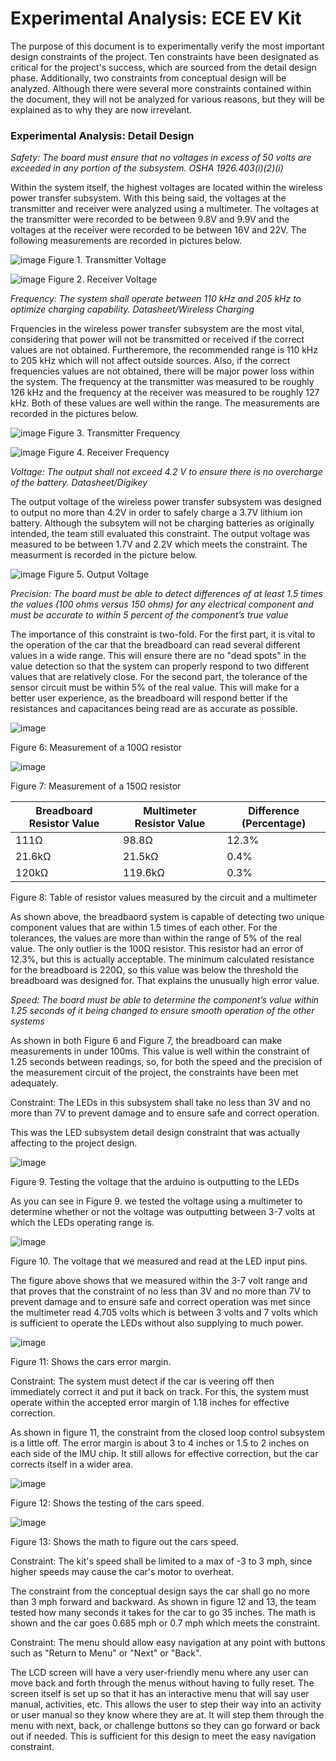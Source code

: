 # Experimental Analysis: ECE EV Kit
The purpose of this document is to experimentally verify the most important design constraints of the project. Ten constraints have been designated as critical for the project's success, which are sourced from the detail design phase. Additionally, two constraints from conceptual design will be analyzed. Although there were several more constraints contained within the document, they will not be analyzed for various reasons, but they will be explained as to why they are now irrevelant.

### Experimental Analysis: Detail Design

*Safety:	The board must ensure that no voltages in excess of 50 volts are exceeded in any portion of the subsystem.	OSHA 1926.403(i)(2)(i)*

Within the system itself, the highest voltages are located within the wireless power transfer subsystem. With this being said, the voltages at the transmitter and receiver were analyzed using a multimeter. The voltages at the transmitter were recorded to be between 9.8V and 9.9V and the voltages at the receiver were recorded to be between 16V and 22V. The following measurements are recorded in pictures below. 

![image](https://github.com/user-attachments/assets/b8c4cc8c-bf84-443c-901b-99b94467b31c)
Figure 1. Transmitter Voltage

![image](https://github.com/user-attachments/assets/596f1e38-5ee2-4716-ba7b-2ddfc09011e0)
Figure 2. Receiver Voltage

*Frequency:	The system shall operate between 110 kHz and 205 kHz to optimize charging capability.	Datasheet/Wireless Charging*

Frquencies in the wireless power transfer subsystem are the most vital, considering that power will not be transmitted or received if the correct values are not obtained. Furtheremore, the recommended range is 110 kHz to 205 kHz which will not affect outside sources. Also, if the correct frequencies values are not obtained, there will be major power loss within the system. The frequency at the transmitter was measured to be roughly 126 kHz and the frequency at the receiver was measured to be roughly 127 kHz. Both of these values are well within the range. The measurements are recorded in the pictures below. 

![image](https://github.com/user-attachments/assets/6d08f2e1-ec3f-4d14-8c1a-ed3270a9e095)
Figure 3. Transmitter Frequency

![image](https://github.com/user-attachments/assets/989ccacc-682a-44ef-a389-fa2e8c505467)
Figure 4. Receiver Frequency

*Voltage:	The output shall not exceed 4.2 V to ensure there is no overcharge of the battery.	Datasheet/Digikey*

The output voltage of the wireless power transfer subsystem was designed to output no more than 4.2V in order to safely charge a 3.7V lithium ion battery. Although the subsytem will not be charging batteries as originally intended, the team still evaluated this constraint. The output voltage was measured to be between 1.7V and 2.2V which meets the constraint. The measurment is recorded in the picture below. 

![image](https://github.com/user-attachments/assets/e5f2c053-e1cc-497f-bc03-df0a7d22e63e)
Figure 5. Output Voltage

*Precision: The board must be able to detect differences of at least 1.5 times the values (100 ohms versus 150 ohms) for any electrical component and must be accurate to within 5 percent of the component’s true value*

The importance of this constraint is two-fold. For the first part, it is vital to the operation of the car that the breadboard can read several different values in a wide range.  This will ensure there are no "dead spots" in the value detection so that the system can properly respond to two different values that are relatively close. For the second part, the tolerance of the sensor circuit must be within 5% of the real value. This will make for a better user experience, as the breadboard will respond better if the resistances and capacitances being read are as accurate as possible.

![image](https://github.com/user-attachments/assets/393df9be-dc5c-45ca-9299-1aab82c6df93)

Figure 6: Measurement of a 100Ω resistor

![image](https://github.com/user-attachments/assets/8d44c769-44a1-4bf1-ba94-aa99b50a745f)

Figure 7: Measurement of a 150Ω resistor

|Breadboard Resistor Value|Multimeter Resistor Value| Difference (Percentage)|
|-|-|-|
|111Ω|98.8Ω|12.3%|
|21.6kΩ|21.5kΩ|0.4%|
|120kΩ|119.6kΩ|0.3%|

Figure 8: Table of resistor values measured by the circuit and a multimeter

As shown above, the breadbaord system is capable of detecting two unique component values that are within 1.5 times of each other. For the tolerances, the values are more than within the range of 5% of the real value. The only outlier is the 100Ω resistor. This resistor had an error of 12.3%, but this is actually acceptable. The minimum calculated resistance for the breadboard is 220Ω, so this value was below the threshold the breadboard was designed for. That explains the unusually high error value. 

*Speed: The board must be able to determine the component’s value within 1.25 seconds of it being changed to ensure smooth operation of the other systems*

As shown in both Figure 6 and Figure 7, the breadboard can make measurements in under 100ms. This value is well within the constraint of 1.25 seconds between readings, so, for both the speed and the precision of the measurement circuit of the project, the constraints have been met adequately.


Constraint: The LEDs in this subsystem shall take no less than 3V and no more than 7V to prevent damage and to ensure safe and correct operation. 

This was the LED subsystem detail design constraint that was actually affecting to the project design.

![image](https://github.com/user-attachments/assets/c1bd52f7-f484-4c69-adbc-23132330d557)

Figure 9. Testing the voltage that the arduino is outputting to the LEDs 

As you can see in Figure 9. we tested the voltage using a multimeter to determine whether or not the voltage was outputting between 3-7 volts at which the LEDs operating range is. 

![image](https://github.com/user-attachments/assets/c1e4172b-194c-4aac-985f-e4e4662a8ae3)

Figure 10. The voltage that we measured and read at the LED input pins. 


The figure above shows that we measured within the 3-7 volt range and that proves that the constraint of no less than 3V and no more than 7V to prevent damage and to ensure safe and correct operation was met since the multimeter read 4.705 volts which is between 3 volts and 7 volts which is sufficient to operate the LEDs without also supplying to much power. 

![image](https://github.com/user-attachments/assets/0f404413-f10c-4217-8699-7dfbe2a07d9d)

Figure 11: Shows the cars error margin.

Constraint: The system must detect if the car is veering off then immediately correct it and put it back on track. For this, the system must operate within the accepted error margin of 1.18 inches for effective correction.

As shown in figure 11, the constraint from the closed loop control subsystem is a little off. The error margin is about 3 to 4 inches or 1.5 to 2 inches on each side of the IMU chip. It still allows for effective correction, but the car corrects itself in a wider area.

![image](https://github.com/user-attachments/assets/f29b57a7-ea5e-4e0a-b218-b2ac16bc090d)


Figure 12: Shows the testing of the cars speed.

![image](https://github.com/user-attachments/assets/cd99e899-ebef-4453-85ea-dc2e95bacbbf)


Figure 13: Shows the math to figure out the cars speed.

Constraint: The kit's speed shall be limited to a max of -3 to 3 mph, since higher speeds may cause the car's motor to overheat.

The constraint from the conceptual design says the car shall go no more than 3 mph forward and backward. As shown in figure 12 and 13, the team tested how many seconds it takes for the car to go 35 inches. The math is shown and the car goes 0.685 mph or 0.7 mph which meets the constraint.

Constraint: The menu should allow easy navigation at any point with buttons such as "Return to Menu" or "Next" or "Back".

The LCD screen will have a very user-friendly menu where any user can move back and forth through the menus without having to fully reset. The screen itself is set up so that it has an interactive menu that will say user manual, activities, etc. This allows the user to step their way into an activity or user manual so they know where they are at. It will step them through the menu with next, back, or challenge buttons so they can go forward or back out if needed. This is sufficient for this design to meet the easy navigation constraint. 










